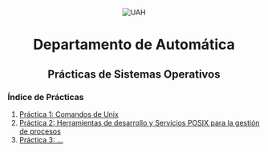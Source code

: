 <p align="center">
  <img src="https://www.uah.es/export/sites/uah/.galleries/imagenes-estructura/logo1.png_105938625.png" alt="UAH">
</p>


# <center>Departamento de Automática</center>
## <center>Prácticas de Sistemas Operativos</center>

### Índice de Prácticas

1. [Práctica 1: Comandos de Unix]()
2. [Práctica 2: Herramientas de desarrollo y Servicios POSIX para la gestión de procesos ](p2/README_P2.md)
3. [Práctica 3: ...]()



